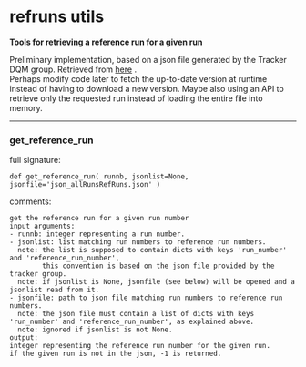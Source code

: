 # refruns utils  
  
**Tools for retrieving a reference run for a given run**  

Preliminary implementation, based on a json file generated by the Tracker DQM group. Retrieved from [here](https://certhelper.web.cern.ch/mldatasets/allRunsRefRuns/) .  
Perhaps modify code later to fetch the up-to-date version at runtime instead of having to download a new version. Maybe also using an API to retrieve only the requested run instead of loading the entire file into memory.
- - -
  
  
### get\_reference\_run  
full signature:  
```text  
def get_reference_run( runnb, jsonlist=None, jsonfile='json_allRunsRefRuns.json' )  
```  
comments:  
```text  
get the reference run for a given run number  
input arguments:  
- runnb: integer representing a run number.  
- jsonlist: list matching run numbers to reference run numbers.  
  note: the list is supposed to contain dicts with keys 'run_number' and 'reference_run_number',  
        this convention is based on the json file provided by the tracker group.  
  note: if jsonlist is None, jsonfile (see below) will be opened and a jsonlist read from it.  
- jsonfile: path to json file matching run numbers to reference run numbers.  
  note: the json file must contain a list of dicts with keys 'run_number' and 'reference_run_number', as explained above.  
  note: ignored if jsonlist is not None.  
output:  
integer representing the reference run number for the given run.  
if the given run is not in the json, -1 is returned.  
```  
  
  
